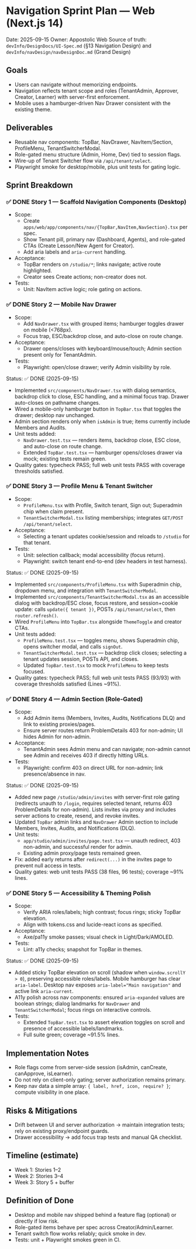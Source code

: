 # Navigation Sprint Plan — Web (Next.js 14)

Date: 2025-09-15
Owner: Appostolic Web
Source of truth: `devInfo/DesignDocs/UI-Spec.md` (§13 Navigation Design) and `devInfo/navDesign/navDesignDoc.md` (Grand Design)

## Goals

- Users can navigate without memorizing endpoints.
- Navigation reflects tenant scope and roles (TenantAdmin, Approver, Creator, Learner) with server-first enforcement.
- Mobile uses a hamburger-driven Nav Drawer consistent with the existing theme.

## Deliverables

- Reusable nav components: TopBar, NavDrawer, NavItem/Section, ProfileMenu, TenantSwitcherModal.
- Role-gated menu structure (Admin, Home, Dev) tied to session flags.
- Wire-up of Tenant Switcher flow via `/api/tenant/select`.
- Playwright smoke for desktop/mobile, plus unit tests for gating logic.

## Sprint Breakdown

### ✅ DONE Story 1 — Scaffold Navigation Components (Desktop)

- Scope:
  - Create `apps/web/app/components/nav/{TopBar,NavItem,NavSection}.tsx` per spec.
  - Show Tenant pill, primary nav (Dashboard, Agents), and role-gated CTAs (Create Lesson/New Agent for Creator).
  - Add aria labels and `aria-current` handling.
- Acceptance:
  - TopBar renders on `/studio/*`; links navigate; active route highlighted.
  - Creator sees Create actions; non-creator does not.
- Tests:
  - Unit: NavItem active logic; role gating on actions.

### ✅ DONE Story 2 — Mobile Nav Drawer

- Scope:
  - Add `NavDrawer.tsx` with grouped items; hamburger toggles drawer on mobile (<768px).
  - Focus trap, ESC/backdrop close, and auto-close on route change.
- Acceptance:
  - Drawer opens/closes with keyboard/mouse/touch; Admin section present only for TenantAdmin.
- Tests:
  - Playwright: open/close drawer; verify Admin visibility by role.

Status: ✅ DONE (2025-09-15)

- Implemented `src/components/NavDrawer.tsx` with dialog semantics, backdrop click to close, ESC handling, and a minimal focus trap. Drawer auto-closes on pathname changes.
- Wired a mobile-only hamburger button in `TopBar.tsx` that toggles the drawer; desktop nav unchanged.
- Admin section renders only when `isAdmin` is true; items currently include Members and Audits.
- Unit tests added:
  - `NavDrawer.test.tsx` — renders items, backdrop close, ESC close, and auto-close on route change.
  - Extended `TopBar.test.tsx` — hamburger opens/closes drawer via mock; existing tests remain green.
- Quality gates: typecheck PASS; full web unit tests PASS with coverage thresholds satisfied.

### ✅ DONE Story 3 — Profile Menu & Tenant Switcher

- Scope:
  - `ProfileMenu.tsx` with Profile, Switch tenant, Sign out; Superadmin chip when claim present.
  - `TenantSwitcherModal.tsx` listing memberships; integrates `GET/POST /api/tenant/select`.
- Acceptance:
  - Selecting a tenant updates cookie/session and reloads to `/studio` for that tenant.
- Tests:
  - Unit: selection callback; modal accessibility (focus return).
  - Playwright: switch tenant end-to-end (dev headers in test harness).

Status: ✅ DONE (2025-09-15)

- Implemented `src/components/ProfileMenu.tsx` with Superadmin chip, dropdown menu, and integration with `TenantSwitcherModal`.
- Implemented `src/components/TenantSwitcherModal.tsx` as an accessible dialog with backdrop/ESC close, focus restore, and session+cookie update: calls `update({ tenant })`, POSTs `/api/tenant/select`, then `router.refresh()`.
- Wired `ProfileMenu` into `TopBar.tsx` alongside `ThemeToggle` and creator CTAs.
- Unit tests added:
  - `ProfileMenu.test.tsx` — toggles menu, shows Superadmin chip, opens switcher modal, and calls `signOut`.
  - `TenantSwitcherModal.test.tsx` — backdrop click closes; selecting a tenant updates session, POSTs API, and closes.
  - Updated `TopBar.test.tsx` to mock `ProfileMenu` to keep tests focused.
- Quality gates: typecheck PASS; full web unit tests PASS (93/93) with coverage thresholds satisfied (Lines ~91%).

### ✅ DONE Story 4 — Admin Section (Role-Gated)

- Scope:
  - Add Admin items (Members, Invites, Audits, Notifications DLQ) and link to existing proxies/pages.
  - Ensure server routes return ProblemDetails 403 for non-admin; UI hides Admin for non-admin.
- Acceptance:
  - TenantAdmin sees Admin menu and can navigate; non-admin cannot see Admin and receives 403 if directly hitting URLs.
- Tests:
  - Playwright: confirm 403 on direct URL for non-admin; link presence/absence in nav.

Status: ✅ DONE (2025-09-15)

- Added new page `/studio/admin/invites` with server-first role gating (redirects unauth to `/login`, requires selected tenant, returns 403 ProblemDetails for non-admin). Lists invites via proxy and includes server actions to create, resend, and revoke invites.
- Updated `TopBar` admin links and `NavDrawer` Admin section to include Members, Invites, Audits, and Notifications (DLQ).
- Unit tests:
  - `app/studio/admin/invites/page.test.tsx` — unauth redirect, 403 non-admin, and successful render for admin.
  - Existing admin proxy/page tests remained green.
- Fix: added early returns after `redirect(...)` in the invites page to prevent null access in tests.
- Quality gates: web unit tests PASS (38 files, 96 tests); coverage ~91% lines.

### ✅ DONE Story 5 — Accessibility & Theming Polish

- Scope:
  - Verify ARIA roles/labels; high contrast; focus rings; sticky TopBar elevation.
  - Align with tokens.css and lucide-react icons as specified.
- Acceptance:
  - Axe/pa11y smoke passes; visual check in Light/Dark/AMOLED.
- Tests:
  - Lint: a11y checks; snapshot for TopBar in themes.

Status: ✅ DONE (2025-09-15)

- Added sticky TopBar elevation on scroll (shadow when `window.scrollY > 0`), preserving accessible roles/labels. Mobile hamburger has clear `aria-label`. Desktop nav exposes `aria-label="Main navigation"` and active link `aria-current`.
- A11y polish across nav components: ensured `aria-expanded` values are boolean strings; dialog landmarks for `NavDrawer` and `TenantSwitcherModal`; focus rings on interactive controls.
- Tests:
  - Extended `TopBar.test.tsx` to assert elevation toggles on scroll and presence of accessible labels/landmarks.
  - Full suite green; coverage ~91.5% lines.

## Implementation Notes

- Role flags come from server-side session (isAdmin, canCreate, canApprove, isLearner).
- Do not rely on client-only gating; server authorization remains primary.
- Keep nav data a simple array: `{ label, href, icon, require? }`; compute visibility in one place.

## Risks & Mitigations

- Drift between UI and server authorization → maintain integration tests; rely on existing proxy/endpoint guards.
- Drawer accessibility → add focus trap tests and manual QA checklist.

## Timeline (estimate)

- Week 1: Stories 1–2
- Week 2: Stories 3–4
- Week 3: Story 5 + buffer

## Definition of Done

- Desktop and mobile nav shipped behind a feature flag (optional) or directly if low risk.
- Role-gated items behave per spec across Creator/Admin/Learner.
- Tenant switch flow works reliably; quick smoke in dev.
- Tests: unit + Playwright smokes green in CI.
